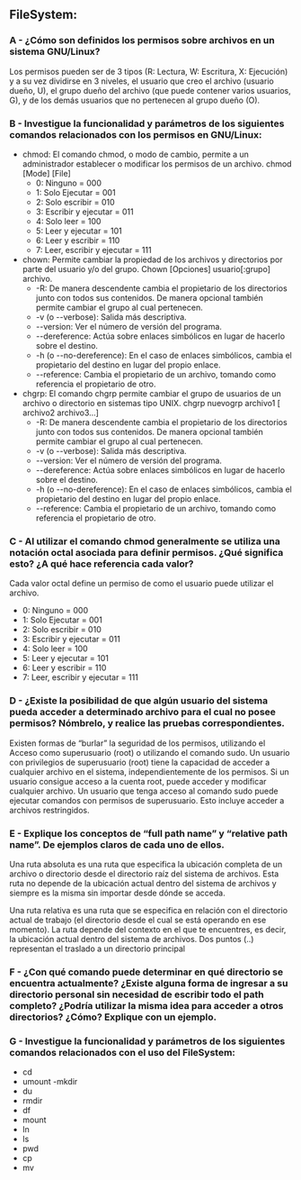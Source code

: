 ## FileSystem:

### A - ¿Cómo son definidos los permisos sobre archivos en un sistema GNU/Linux?

Los permisos pueden ser de 3 tipos (R: Lectura, W: Escritura, X: Ejecución) y a su vez dividirse en 3 niveles, el usuario que creo el archivo (usuario dueño, U), el grupo dueño del archivo (que puede contener varios usuarios, G), y de los demás usuarios que no pertenecen al grupo dueño (O).

### B - Investigue la funcionalidad y parámetros de los siguientes comandos relacionados con los permisos en GNU/Linux:
- chmod: El comando chmod, o modo de cambio, permite a un administrador establecer o modificar los permisos de un archivo. chmod [Mode] [File]
  - 0: Ninguno = 000
  - 1: Solo Ejecutar = 001
  - 2: Solo escribir = 010
  - 3: Escribir y ejecutar = 011
  - 4: Solo leer = 100
  - 5: Leer y ejecutar = 101
  - 6: Leer y escribir = 110
  - 7: Leer, escribir y ejecutar	= 111
- chown: Permite cambiar la propiedad de los archivos y directorios por parte del usuario y/o del grupo. Chown [Opciones] usuario[:grupo] archivo.
  - -R: De manera descendente cambia el propietario de los directorios junto con todos sus contenidos. De manera opcional también permite cambiar el grupo al cual pertenecen.
  - -v (o --verbose): Salida más descriptiva.
  - --version: Ver el número de versión del programa.
  - --dereference: Actúa sobre enlaces simbólicos en lugar de hacerlo sobre el destino.
  - -h (o --no-dereference): En el caso de enlaces simbólicos, cambia el propietario del destino en lugar del propio enlace.
  - --reference: Cambia el propietario de un archivo, tomando como referencia el propietario de otro.
- chgrp: El comando chgrp permite cambiar el grupo de usuarios de un archivo o directorio en sistemas tipo UNIX. chgrp nuevogrp archivo1 [ archivo2 archivo3...]
  - -R: De manera descendente cambia el propietario de los directorios junto con todos sus contenidos. De manera opcional también permite cambiar el grupo al cual pertenecen.
  - -v (o --verbose): Salida más descriptiva.
  - --version: Ver el número de versión del programa.
  - --dereference: Actúa sobre enlaces simbólicos en lugar de hacerlo sobre el destino.
  - -h (o --no-dereference): En el caso de enlaces simbólicos, cambia el propietario del destino en lugar del propio enlace.
  - --reference: Cambia el propietario de un archivo, tomando como referencia el propietario de otro.

### C - Al utilizar el comando chmod generalmente se utiliza una notación octal asociada para definir permisos. ¿Qué significa esto? ¿A qué hace referencia cada valor?

Cada valor octal define un permiso de como el usuario puede utilizar el archivo.
- 0: Ninguno = 000
- 1: Solo Ejecutar = 001
- 2: Solo escribir = 010
- 3: Escribir y ejecutar = 011
- 4: Solo leer = 100
- 5: Leer y ejecutar = 101
- 6: Leer y escribir = 110
- 7: Leer, escribir y ejecutar	= 111

### D - ¿Existe la posibilidad de que algún usuario del sistema pueda acceder a determinado archivo para el cual no posee permisos? Nómbrelo, y realice las pruebas correspondientes.

Existen formas de “burlar” la seguridad de los permisos, utilizando el Acceso como superusuario (root) o utilizando el comando sudo. 
Un usuario con privilegios de superusuario (root) tiene la capacidad de acceder a cualquier archivo en el sistema, independientemente de los permisos. Si un usuario consigue acceso a la cuenta root, puede acceder y modificar cualquier archivo.
Un usuario que tenga acceso al comando sudo puede ejecutar comandos con permisos de superusuario. Esto incluye acceder a archivos restringidos.

### E - Explique los conceptos de “full path name” y “relative path name”. De ejemplos claros de cada uno de ellos.

Una ruta absoluta es una ruta que especifica la ubicación completa de un archivo o directorio desde el directorio raíz del sistema de archivos. Esta ruta no depende de la ubicación actual dentro del sistema de archivos y siempre es la misma sin importar desde dónde se acceda.

Una ruta relativa es una ruta que se especifica en relación con el directorio actual de trabajo (el directorio desde el cual se está operando en ese momento). La ruta depende del contexto en el que te encuentres, es decir, la ubicación actual dentro del sistema de archivos. Dos puntos (..) representan el traslado a un directorio principal

### F - ¿Con qué comando puede determinar en qué directorio se encuentra actualmente? ¿Existe alguna forma de ingresar a su directorio personal sin necesidad de escribir todo el path completo? ¿Podría utilizar la misma idea para acceder a otros directorios? ¿Cómo? Explique con un ejemplo.

### G - Investigue la funcionalidad y parámetros de los siguientes comandos relacionados con el uso del FileSystem:

- cd
- umount
-mkdir
- du
- rmdir
- df
- mount
- ln
- ls
- pwd
- cp
- mv
